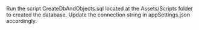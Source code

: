 Run the script CreateDbAndObjects.sql located at the Assets/Scripts folder to created the database.
Update the connection string in appSettings.json accordingly.
